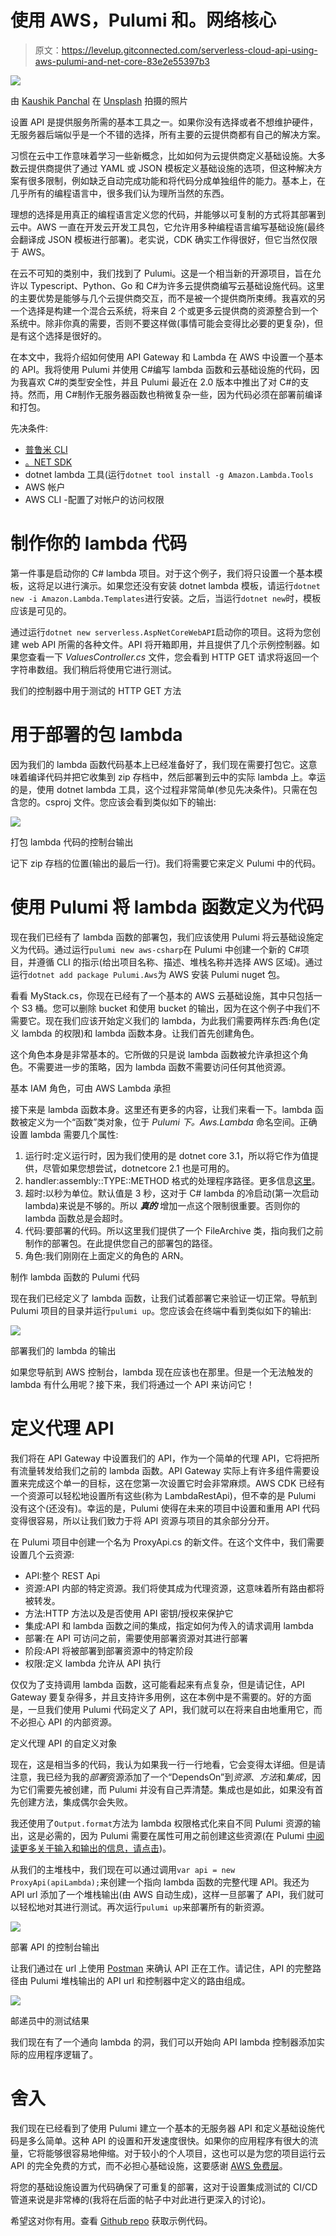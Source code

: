 # 使用 AWS，Pulumi 和。网络核心

> 原文：<https://levelup.gitconnected.com/serverless-cloud-api-using-aws-pulumi-and-net-core-83e2e55397b3>

![](img/aa1932fefd1929580c1674ba3dbbe2af.png)

由 [Kaushik Panchal](https://unsplash.com/@kaushikpanchal?utm_source=medium&utm_medium=referral) 在 [Unsplash](https://unsplash.com?utm_source=medium&utm_medium=referral) 拍摄的照片

设置 API 是提供服务所需的基本工具之一。如果你没有选择或者不想维护硬件，无服务器后端似乎是一个不错的选择，所有主要的云提供商都有自己的解决方案。

习惯在云中工作意味着学习一些新概念，比如如何为云提供商定义基础设施。大多数云提供商提供了通过 YAML 或 JSON 模板定义基础设施的选项，但这种解决方案有很多限制，例如缺乏自动完成功能和将代码分成单独组件的能力。基本上，在几乎所有的编程语言中，很多我们认为理所当然的东西。

理想的选择是用真正的编程语言定义您的代码，并能够以可复制的方式将其部署到云中。AWS 一直在开发云开发工具包，它允许用多种编程语言编写基础设施(最终会翻译成 JSON 模板进行部署)。老实说，CDK 确实工作得很好，但它当然仅限于 AWS。

在云不可知的类别中，我们找到了 Pulumi。这是一个相当新的开源项目，旨在允许以 Typescript、Python、Go 和 C#为许多云提供商编写云基础设施代码。这里的主要优势是能够与几个云提供商交互，而不是被一个提供商所束缚。我喜欢的另一个选择是构建一个混合云系统，将来自 2 个或更多云提供商的资源整合到一个系统中。除非你真的需要，否则不要这样做(事情可能会变得比必要的更复杂)，但是有这个选择是很好的。

在本文中，我将介绍如何使用 API Gateway 和 Lambda 在 AWS 中设置一个基本的 API。我将使用 Pulumi 并使用 C#编写 lambda 函数和云基础设施的代码，因为我喜欢 C#的类型安全性，并且 Pulumi 最近在 2.0 版本中推出了对 C#的支持。然而，用 C#制作无服务器函数也稍微复杂一些，因为代码必须在部署前编译和打包。

先决条件:

*   [普鲁米 CLI](https://www.pulumi.com/docs/get-started/install/)
*   [。NET SDK](https://dotnet.microsoft.com/download)
*   dotnet lambda 工具(运行`dotnet tool install -g Amazon.Lambda.Tools`
*   AWS 帐户
*   AWS CLI -配置了对帐户的访问权限

# 制作你的 lambda 代码

第一件事是启动你的 C# lambda 项目。对于这个例子，我们将只设置一个基本模板，这将足以进行演示。如果您还没有安装 dotnet lambda 模板，请运行`dotnet new -i Amazon.Lambda.Templates`进行安装。之后，当运行`dotnet new`时，模板应该是可见的。

通过运行`dotnet new serverless.AspNetCoreWebAPI`启动你的项目。这将为您创建 web API 所需的各种文件。API 将开箱即用，并且提供了几个示例控制器。如果您查看一下 *ValuesController.cs* 文件，您会看到 HTTP GET 请求将返回一个字符串数组。我们稍后将使用它进行测试。

我们的控制器中用于测试的 HTTP GET 方法

# 用于部署的包 lambda

因为我们的 lambda 函数代码基本上已经准备好了，我们现在需要打包它。这意味着编译代码并把它收集到 zip 存档中，然后部署到云中的实际 lambda 上。幸运的是，使用 dotnet lambda 工具，这个过程非常简单(参见先决条件)。只需在包含您的。csproj 文件。您应该会看到类似如下的输出:

![](img/e23ff8d648ce4c3dddf3940ce69ae444.png)

打包 lambda 代码的控制台输出

记下 zip 存档的位置(输出的最后一行)。我们将需要它来定义 Pulumi 中的代码。

# 使用 Pulumi 将 lambda 函数定义为代码

现在我们已经有了 lambda 函数的部署包，我们应该使用 Pulumi 将云基础设施定义为代码。通过运行`pulumi new aws-csharp`在 Pulumi 中创建一个新的 C#项目，并遵循 CLI 的指示(给出项目名称、描述、堆栈名称并选择 AWS 区域)。通过运行`dotnet add package Pulumi.Aws`为 AWS 安装 Pulumi nuget 包。

看看 MyStack.cs，你现在已经有了一个基本的 AWS 云基础设施，其中只包括一个 S3 桶。您可以删除 bucket 和使用 bucket 的输出，因为在这个例子中我们不需要它。现在我们应该开始定义我们的 lambda，为此我们需要两样东西:角色(定义 lambda 的权限)和 lambda 函数本身。让我们首先创建角色。

这个角色本身是非常基本的。它所做的只是说 lambda 函数被允许承担这个角色。不需要进一步的策略，因为 lambda 函数不需要访问任何其他资源。

基本 IAM 角色，可由 AWS Lambda 承担

接下来是 lambda 函数本身。这里还有更多的内容，让我们来看一下。lambda 函数被定义为一个“函数”类对象，位于 *Pulumi 下。Aws.Lambda* 命名空间。正确设置 lambda 需要几个属性:

1.  运行时:定义运行时，因为我们使用的是 dotnet core 3.1，所以将它作为值提供，尽管如果您想尝试，dotnetcore 2.1 也是可用的。
2.  handler:assembly::TYPE::METHOD 格式的处理程序路径。更多信息[这里](https://docs.aws.amazon.com/lambda/latest/dg/csharp-handler.html)。
3.  超时:以秒为单位。默认值是 3 秒，这对于 C# lambda 的冷启动(第一次启动 lambda)来说是不够的。所以 ***真的*** 增加一点这个限制很重要。否则你的 lambda 函数总是会超时。
4.  代码:要部署的代码。所以这里我们提供了一个 FileArchive 类，指向我们之前制作的部署包。在此提供您自己的部署包的路径。
5.  角色:我们刚刚在上面定义的角色的 ARN。

制作 lambda 函数的 Pulumi 代码

现在我们已经定义了 lambda 函数，让我们试着部署它来验证一切正常。导航到 Pulumi 项目的目录并运行`pulumi up`。您应该会在终端中看到类似如下的输出:

![](img/aa2453fc9f3177d72f9595ccb83b67e3.png)

部署我们的 lambda 的输出

如果您导航到 AWS 控制台，lambda 现在应该也在那里。但是一个无法触发的 lambda 有什么用呢？接下来，我们将通过一个 API 来访问它！

# 定义代理 API

我们将在 API Gateway 中设置我们的 API，作为一个简单的代理 API，它将把所有流量转发给我们之前的 lambda 函数。API Gateway 实际上有许多组件需要设置来完成这个单一的目标，这在您第一次设置它时会非常麻烦。AWS CDK 已经有一个资源可以轻松地设置所有这些(称为 LambdaRestApi)，但不幸的是 Pulumi 没有这个(还没有)。幸运的是，Pulumi 使得在未来的项目中设置和重用 API 代码变得很容易，所以让我们致力于将 API 资源与项目的其余部分分开。

在 Pulumi 项目中创建一个名为 ProxyApi.cs 的新文件。在这个文件中，我们需要设置几个云资源:

*   API:整个 REST Api
*   资源:API 内部的特定资源。我们将使其成为代理资源，这意味着所有路由都将被转发。
*   方法:HTTP 方法以及是否使用 API 密钥/授权来保护它
*   集成:API 和 lambda 函数之间的集成，指定如何为传入的请求调用 lambda
*   部署:在 API 可访问之前，需要使用部署资源对其进行部署
*   阶段:API 将被部署到部署资源中的特定阶段
*   权限:定义 lambda 允许从 API 执行

仅仅为了支持调用 lambda 函数，这可能看起来有点复杂，但是请记住，API Gateway 要复杂得多，并且支持许多用例，这在本例中是不需要的。好的方面是，一旦我们使用 Pulumi 代码定义了 API，我们就可以在将来自由地重用它，而不必担心 API 的内部资源。

定义代理 API 的自定义对象

现在，这是相当多的代码，我认为如果我一行一行地看，它会变得太详细。但是请注意，我已经为我的*部署*资源添加了一个“DependsOn”到*资源*、*方法*和*集成*，因为它们需要先被创建，而 Pulumi 并没有自己弄清楚。集成也是如此，如果没有首先创建方法，集成偶尔会失败。

我还使用了`Output.format`方法为 lambda 权限格式化来自不同 Pulumi 资源的输出，这是必需的，因为 Pulumi 需要在属性可用之前创建这些资源(在 Pulumi [中阅读更多关于输入和输出的信息，请点击](https://www.pulumi.com/docs/intro/concepts/programming-model/#outputs))。

从我们的主堆栈中，我们现在可以通过调用`var api = new ProxyApi(apiLambda);`来创建一个指向 lambda 函数的完整代理 API。我还为 API url 添加了一个堆栈输出(由 AWS 自动生成)，这样一旦部署了 API，我们就可以轻松地对其进行测试。再次运行`pulumi up`来部署所有的新资源。

![](img/34e6133c6acccbb801c0dd5220e02d27.png)

部署 API 的控制台输出

让我们通过在 url 上使用 [Postman](https://www.postman.com/) 来确认 API 正在工作。请记住，API 的完整路径由 Pulumi 堆栈输出的 API url 和控制器中定义的路由组成。

![](img/a15b04fa65285df80b7893666ed549b8.png)

邮递员中的测试结果

我们现在有了一个通向 lambda 的洞，我们可以开始向 API lambda 控制器添加实际的应用程序逻辑了。

# 舍入

我们现在已经看到了使用 Pulumi 建立一个基本的无服务器 API 和定义基础设施代码是多么简单。这种 API 的设置和开发速度很快。如果你的应用程序有很大的流量，它将能够很容易地伸缩。对于较小的个人项目，这也可以是为您的项目运行云 API 的完全免费的方式，而不必担心基础设施，这要感谢 [AWS 免费层](https://aws.amazon.com/free)。

将您的基础设施设置为代码确保了可重复的部署，这对于设置集成测试的 CI/CD 管道来说是非常棒的(我将在后面的帖子中对此进行更深入的讨论)。

希望这对你有用。查看 [Github repo](https://github.com/Mikkel-Gram/pulumi-aws-serverlessapiexample) 获取示例代码。